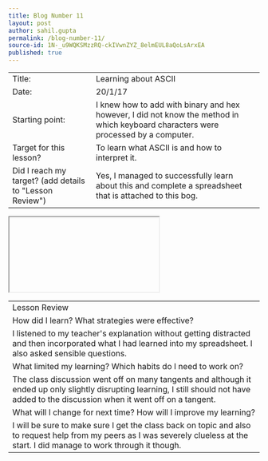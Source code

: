 ```yaml
---
title: Blog Number 11
layout: post
author: sahil.gupta
permalink: /blog-number-11/
source-id: 1N-_u9WQKSMzzRQ-ckIVwnZYZ_8elmEUL8aQoLsArxEA
published: true
---
```

<table>
  <tr>
    <td>Title:</td>
    <td>Learning about ASCII</td>
  </tr>
  <tr>
    <td>Date:</td>
    <td>20/1/17</td>
  </tr>
  <tr>
    <td>Starting point:</td>
    <td>I knew how to add with binary and hex however, I did not know the method in which keyboard characters were processed by a computer.</td>
  </tr>
  <tr>
    <td>Target for this lesson?</td>
    <td>To learn what ASCII is and how to interpret it.</td>
  </tr>
  <tr>
    <td>Did I reach my target? 
(add details to "Lesson Review")</td>
    <td>Yes, I managed to successfully learn about this and complete a spreadsheet that is attached to this bog.</td>
  </tr>
</table>


<table>
  <tr>
    <td>Lesson Review</td>
  </tr>
  <tr>
    <td>How did I learn? What strategies were effective? </td>
  </tr>
  <tr>
    <td>I listened to my teacher's explanation without getting distracted and then incorporated what I had learned into my spreadsheet. I also asked sensible questions.</td>
  </tr>
  <tr>
    <td>What limited my learning? Which habits do I need to work on? </td>
  </tr>
  <tr>
    <td>The class discussion went off on many tangents and although it ended up only slightly disrupting learning, I still should not have added to the discussion when it went off on a tangent.</td>
  </tr>
  <tr>
    <td>What will I change for next time? How will I improve my learning?</td>
  </tr>
  <tr>
    <td>I will be sure to make sure I get the class back on topic and also to request help from my peers as I was severely clueless at the start. I did manage to work through it though.</td>
  </tr>
  <iframe widthsrc="https://docs.google.com/spreadsheets/d/1HoUJ8yjgOEfGKWDrXHJ6YQoEkKQJceAZO2W6GXkR_Ew/pubhtml?widget=true&amp;headers=false"></iframe>
  
</table>


